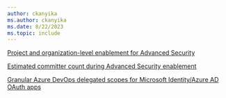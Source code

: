 ```yaml
---
author: ckanyika
ms.author: ckanyika
ms.date: 8/22/2023
ms.topic: include
---
```


[Project and organization-level enablement for Advanced Security ](#project-and-organization-level-enablement-for-advanced-security )

[Estimated committer count during Advanced Security enablement ](#estimated-committer-count-during-advanced-security-enablement )

 [Granular Azure DevOps delegated scopes for Microsoft Identity/Azure AD OAuth apps](#granular-azure-devops-delegated-scopes-for-microsoft-identityazure-ad-oauth-apps)